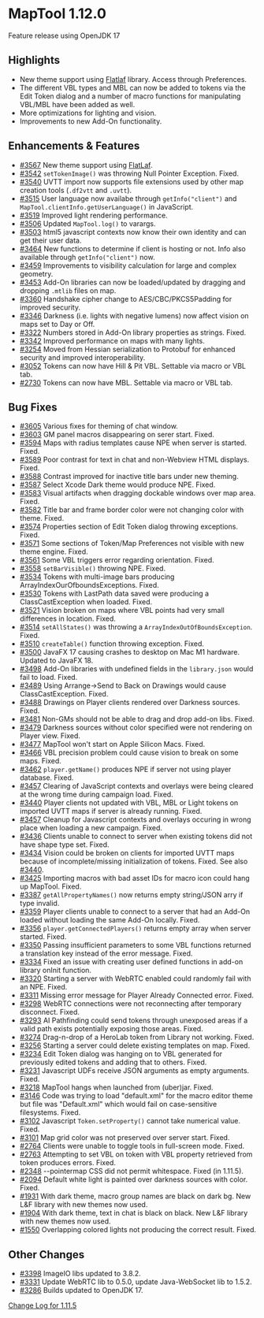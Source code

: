 # MapTool 1.12.0
Feature release using OpenJDK 17

## Highlights
- New theme support using [Flatlaf](https://www.formdev.com/flatlaf/) library. Access through Preferences. 
- The different VBL types and MBL can now be added to tokens via the Edit Token dialog and a number of macro functions for manipulating VBL/MBL have been added as well.
- More optimizations for lighting and vision.
- Improvements to new Add-On functionality.

## Enhancements & Features
- [#3567][i3567] New theme support using [FlatLaf](https://www.formdev.com/flatlaf/).
- [#3542][i3542] `setTokenImage()` was throwing Null Pointer Exception. Fixed.
- [#3540][i3540] UVTT import now supports file extensions used by other map creation tools (`.df2vtt` and `.uvtt`).
- [#3515][i3515] User language now availabe through `getInfo("client")` and `MapTool.clientInfo.getUserLanguage()` in JavaScript.
- [#3519][i3519] Improved light rendering performance.
- [#3506][i3506] Updated `MapTool.log()` to varargs.
- [#3503][i3503] html5 javascript contexts now know their own identity and can get their user data.
- [#3464][i3464] New functions to determine if client is hosting or not. Info also available through `getInfo("client")` now.
- [#3459][i3459] Improvements to visibility calculation for large and complex geometry.
- [#3453][i3453] Add-On libraries can now be loaded/updated by dragging and dropping `.mtlib` files on map.
- [#3360][i3360] Handshake cipher change to AES/CBC/PKCS5Padding for improved security.
- [#3346][i3346] Darkness (i.e. lights with negative lumens) now affect vision on maps set to Day or Off.
- [#3322][i3322] Numbers stored in Add-On library properties as strings. Fixed.
- [#3342][i3342] Improved performance on maps with many lights.
- [#3254][i3254] Moved from Hessian serialization to Protobuf for enhanced security and improved interoperability.
- [#3052][i3052] Tokens can now have Hill & Pit VBL. Settable via macro or VBL tab.
- [#2730][i2730] Tokens can now have MBL. Settable via macro or VBL tab.

## Bug Fixes
- [#3605][i3605] Various fixes for theming of chat window.
- [#3603][i3603] GM panel macros disappearing on serer start. Fixed.
- [#3594][i3594] Maps with radius templates cause NPE when server is started. Fixed.
- [#3589][i3589] Poor contrast for text in chat and non-Webview HTML displays. Fixed.
- [#3588][i3588] Contrast improved for inactive title bars under new theming.
- [#3587][i3587] Select Xcode Dark theme would produce NPE. Fixed.
- [#3583][i3583] Visual artifacts when dragging dockable windows over map area. Fixed.
- [#3582][i3582] Title bar and frame border color were not changing color with theme. Fixed.
- [#3574][i3574] Properties section of Edit Token dialog throwing exceptions. Fixed.
- [#3571][i3571] Some sections of Token/Map Preferences not visible with new theme engine. Fixed.
- [#3561][i3561] Some VBL triggers error regarding orientation. Fixed.
- [#3558][i3558] `setBarVisible()` throwing NPE. Fixed.
- [#3534][i3534] Tokens with multi-image bars producing ArrayIndexOurOfboundsExceptions. Fixed.
- [#3530][i3530] Tokens with LastPath data saved were producing a ClassCastException when loaded. Fixed.
- [#3521][i3521] Vision broken on maps where VBL points had very small differences in location. Fixed. 
- [#3514][i3514] `setAllStates()` was throwing a `ArrayIndexOutOfBoundsException`. Fixed.
- [#3510][i3510] `createTable()` function throwing exception. Fixed.
- [#3500][i3500] JavaFX 17 causing crashes to desktop on Mac M1 hardware. Updated to JavaFX 18.
- [#3498][i3498] Add-On libraries with undefined fields in the `library.json` would fail to load. Fixed.
- [#3489][i3489] Using Arrange->Send to Back on Drawings would cause ClassCastException. Fixed.
- [#3488][i3488] Drawings on Player clients rendered over Darkness sources. Fixed.
- [#3481][i3481] Non-GMs should not be able to drag and drop add-on libs. Fixed.
- [#3479][i3479] Darkness sources without color specified were not rendering on Player view. Fixed.
- [#3477][i3477] MapTool won't start on Apple Silicon Macs. Fixed.
- [#3466][i3466] VBL precision problem could cause vision to break on some maps. Fixed.
- [#3462][i3462] `player.getName()` produces NPE if server not using player database. Fixed.
- [#3457][i3457] Clearing of JavaScript contexts and overlays were being cleared at the wrong time during campaign load.  Fixed.
- [#3440][i3440] Player clients not updated with VBL, MBL or Light tokens on imported UVTT maps if server is already running. Fixed.
- [#3457][i3457] Cleanup for Javascript contexts and overlays occuring in wrong place when loading a new campaign. Fixed.
- [#3436][i3436] Clients unable to connect to server when existing tokens did not have shape type set. Fixed.
- [#3434][i3434] Vision could be broken on clients for imported UVTT maps because of incomplete/missing initialization of tokens. Fixed. See also [#3440][i3440].
- [#3425][i3425] Importing macros with bad asset IDs for macro icon could hang up MapTool. Fixed.
- [#3387][i3387] `getAllPropertyNames()` now returns empty string/JSON arry if type invalid.
- [#3359][i3359] Player clients unable to connect to a server that had an Add-On loaded without loading the same Add-On locally. Fixed.
- [#3356][i3356] `player.getConnectedPlayers()` returns empty array when server started. Fixed.
- [#3350][i3350] Passing insufficient parameters to some VBL functions returned a translation key instead of the error message. Fixed.
- [#3334][i3334] Fixed an issue with creating user defined functions in add-on library onInit function.
- [#3320][i3320] Starting a server with WebRTC enabled could randomly fail with an NPE. Fixed.
- [#3311][i3311] Missing error message for Player Already Connected error. Fixed.
- [#3298][i3298] WebRTC connections were not reconnecting after temporary disconnect. Fixed.
- [#3293][i3293] AI Pathfinding could send tokens through unexposed areas if a valid path exists potentially exposing those areas. Fixed.
- [#3274][i3274] Drag-n-drop of a HeroLab token from Library not working. Fixed.
- [#3256][i3256] Starting a server could delete existing templates on map. Fixed.
- [#3234][i3234] Edit Token dialog was hanging on to VBL generated for previously edited tokens and adding that to others. Fixed.
- [#3231][i3231] Javascript UDFs receive JSON arguments as empty arguments. Fixed.
- [#3218][i3218] MapTool hangs when launched from (uber)jar. Fixed.
- [#3146][i3146] Code was trying to load "default.xml" for the macro editor theme but file was "Default.xml" which would fail on case-sensitive filesystems. Fixed.
- [#3102][i3102] Javascript `Token.setProperty()` cannot take numerical value. Fixed.
- [#3101][i3101] Map grid color was not preserved over server start. Fixed.
- [#2764][i2764] Clients were unable to toggle tools in full-screen mode. Fixed.
- [#2763][i2763] Attempting to set VBL on token with VBL property retrieved from token produces errors. Fixed.
- [#2348][i2348] --pointermap CSS did not permit whitespace. Fixed (in 1.11.5).
- [#2094][i2094] Default white light is painted over darkness sources with color. Fixed.
- [#1931][i1931] With dark theme, macro group names are black on dark bg. New L&F library with new themes now used.
- [#1904][i1904] With dark theme, text in chat is black on black. New L&F library with new themes now used.
- [#1550][i1550] Overlapping colored lights not producing the correct result. Fixed.

## Other Changes
- [#3398][i3398] ImageIO libs updated to 3.8.2.
- [#3331][i3331] Update WebRTC lib to 0.5.0, update Java-WebSocket lib to 1.5.2.
- [#3286][i3286] Builds updated to OpenJDK 17.

[Change Log for 1.11.5](https://github.com/RPTools/maptool/blob/1.11.5/CHANGE_LOG.md)

[i3605]: https://github.com/RPTools/maptool/issues/3605
[i3603]: https://github.com/RPTools/maptool/issues/3603
[i3594]: https://github.com/RPTools/maptool/issues/3594
[i3589]: https://github.com/RPTools/maptool/issues/3589
[i3588]: https://github.com/RPTools/maptool/issues/3588
[i3587]: https://github.com/RPTools/maptool/issues/3587
[i3583]: https://github.com/RPTools/maptool/issues/3583
[i3582]: https://github.com/RPTools/maptool/issues/3582
[i3574]: https://github.com/RPTools/maptool/issues/3574
[i3571]: https://github.com/RPTools/maptool/issues/3571
[i3567]: https://github.com/RPTools/maptool/issues/3567
[i3561]: https://github.com/RPTools/maptool/issues/3561
[i3558]: https://github.com/RPTools/maptool/issues/3558
[i3542]: https://github.com/RPTools/maptool/issues/3542
[i3540]: https://github.com/RPTools/maptool/issues/3540
[i3534]: https://github.com/RPTools/maptool/issues/3534
[i3530]: https://github.com/RPTools/maptool/issues/3530
[i3521]: https://github.com/RPTools/maptool/issues/3521
[i3519]: https://github.com/RPTools/maptool/issues/3519
[i3515]: https://github.com/RPTools/maptool/issues/3515
[i3514]: https://github.com/RPTools/maptool/issues/3514
[i3510]: https://github.com/RPTools/maptool/issues/3510
[i3506]: https://github.com/RPTools/maptool/issues/3506
[i3503]: https://github.com/RPTools/maptool/issues/3503
[i3500]: https://github.com/RPTools/maptool/issues/3500
[i3498]: https://github.com/RPTools/maptool/issues/3498
[i3489]: https://github.com/RPTools/maptool/issues/3489
[i3488]: https://github.com/RPTools/maptool/issues/3488
[i3481]: https://github.com/RPTools/maptool/issues/3481
[i3479]: https://github.com/RPTools/maptool/issues/3479
[i3477]: https://github.com/RPTools/maptool/issues/3477
[i3466]: https://github.com/RPTools/maptool/issues/3466
[i3464]: https://github.com/RPTools/maptool/issues/3464
[i3462]: https://github.com/RPTools/maptool/issues/3462
[i3459]: https://github.com/RPTools/maptool/issues/3459
[i3457]: https://github.com/RPTools/maptool/issues/3457
[i3453]: https://github.com/RPTools/maptool/issues/3453
[i3440]: https://github.com/RPTools/maptool/issues/3440
[i3436]: https://github.com/RPTools/maptool/issues/3436
[i3434]: https://github.com/RPTools/maptool/issues/3434
[i3425]: https://github.com/RPTools/maptool/issues/3425
[i3398]: https://github.com/RPTools/maptool/issues/3398
[i3387]: https://github.com/RPTools/maptool/issues/3387
[i3360]: https://github.com/RPTools/maptool/issues/3360
[i3359]: https://github.com/RPTools/maptool/issues/3359
[i3356]: https://github.com/RPTools/maptool/issues/3356
[i3350]: https://github.com/RPTools/maptool/issues/3350
[i3346]: https://github.com/RPTools/maptool/issues/3346
[i3342]: https://github.com/RPTools/maptool/issues/3342
[i3334]: https://github.com/RPTools/maptool/issues/3334
[i3331]: https://github.com/RPTools/maptool/issues/3331
[i3322]: https://github.com/RPTools/maptool/issues/3322
[i3320]: https://github.com/RPTools/maptool/issues/3320
[i3311]: https://github.com/RPTools/maptool/issues/3311
[i3298]: https://github.com/RPTools/maptool/issues/3298
[i3293]: https://github.com/RPTools/maptool/issues/3293
[i3286]: https://github.com/RPTools/maptool/issues/3286
[i3274]: https://github.com/RPTools/maptool/issues/3274
[i3256]: https://github.com/RPTools/maptool/issues/3256
[i3254]: https://github.com/RPTools/maptool/issues/3254
[i3234]: https://github.com/RPTools/maptool/issues/3234
[i3231]: https://github.com/RPTools/maptool/issues/3231
[i3218]: https://github.com/RPTools/maptool/issues/3218
[i3146]: https://github.com/RPTools/maptool/issues/3146
[i3102]: https://github.com/RPTools/maptool/issues/3102
[i3101]: https://github.com/RPTools/maptool/issues/3101
[i3052]: https://github.com/RPTools/maptool/issues/3052
[i2764]: https://github.com/RPTools/maptool/issues/2764
[i2763]: https://github.com/RPTools/maptool/issues/2763
[i2730]: https://github.com/RPTools/maptool/issues/2730
[i2348]: https://github.com/RPTools/maptool/issues/2348
[i2094]: https://github.com/RPTools/maptool/issues/2094
[i1931]: https://github.com/RPTools/maptool/issues/1931
[i1904]: https://github.com/RPTools/maptool/issues/1904
[i1550]: https://github.com/RPTools/maptool/issues/1550

